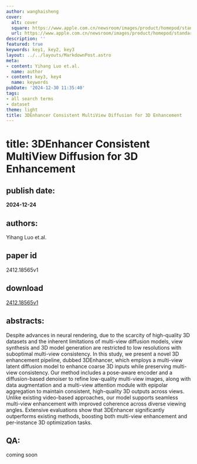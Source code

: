 ```yaml
---
author: wanghaisheng
cover:
  alt: cover
  square: https://www.apple.com.cn/newsroom/images/product/homepod/standard/Apple-HomePod-hero-230118_big.jpg.large_2x.jpg
  url: https://www.apple.com.cn/newsroom/images/product/homepod/standard/Apple-HomePod-hero-230118_big.jpg.large_2x.jpg
description: ''
featured: true
keywords: key1, key2, key3
layout: ../../layouts/MarkdownPost.astro
meta:
- content: Yihang Luo et.al.
  name: author
- content: key3, key4
  name: keywords
pubDate: '2024-12-30 11:35:40'
tags:
- all search terms
- dataset
theme: light
title: 3DEnhancer Consistent MultiView Diffusion for 3D Enhancement
---
```


# title: 3DEnhancer Consistent MultiView Diffusion for 3D Enhancement 
## publish date: 
**2024-12-24** 
## authors: 
  Yihang Luo et.al. 
## paper id
2412.18565v1
## download
[2412.18565v1](http://arxiv.org/abs/2412.18565v1)
## abstracts:
Despite advances in neural rendering, due to the scarcity of high-quality 3D datasets and the inherent limitations of multi-view diffusion models, view synthesis and 3D model generation are restricted to low resolutions with suboptimal multi-view consistency. In this study, we present a novel 3D enhancement pipeline, dubbed 3DEnhancer, which employs a multi-view latent diffusion model to enhance coarse 3D inputs while preserving multi-view consistency. Our method includes a pose-aware encoder and a diffusion-based denoiser to refine low-quality multi-view images, along with data augmentation and a multi-view attention module with epipolar aggregation to maintain consistent, high-quality 3D outputs across views. Unlike existing video-based approaches, our model supports seamless multi-view enhancement with improved coherence across diverse viewing angles. Extensive evaluations show that 3DEnhancer significantly outperforms existing methods, boosting both multi-view enhancement and per-instance 3D optimization tasks.
## QA:
coming soon
